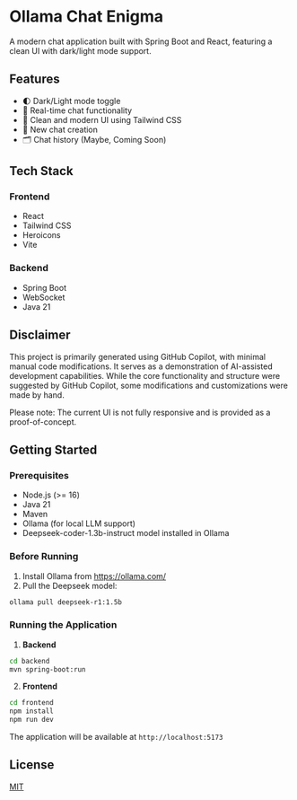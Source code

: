 # Ollama Chat Enigma

A modern chat application built with Spring Boot and React, featuring a clean UI with dark/light mode support.

## Features

- 🌓 Dark/Light mode toggle
- 💬 Real-time chat functionality
- 🎨 Clean and modern UI using Tailwind CSS
- 📝 New chat creation
- 🗂️ Chat history (Maybe, Coming Soon)

## Tech Stack

### Frontend
- React
- Tailwind CSS
- Heroicons
- Vite

### Backend
- Spring Boot
- WebSocket
- Java 21

## Disclaimer

This project is primarily generated using GitHub Copilot, with minimal manual code modifications. It serves as a demonstration of AI-assisted development capabilities. While the core functionality and structure were suggested by GitHub Copilot, some modifications and customizations were made by hand.

Please note: The current UI is not fully responsive and is provided as a proof-of-concept.

## Getting Started

### Prerequisites
- Node.js (>= 16)
- Java 21
- Maven
- Ollama (for local LLM support)
- Deepseek-coder-1.3b-instruct model installed in Ollama

### Before Running
1. Install Ollama from https://ollama.com/
2. Pull the Deepseek model:
```bash
ollama pull deepseek-r1:1.5b
```

### Running the Application

1. **Backend**
```bash
cd backend
mvn spring-boot:run
```

2. **Frontend**
```bash
cd frontend
npm install
npm run dev
```

The application will be available at `http://localhost:5173`


## License

[MIT](LICENSE)
